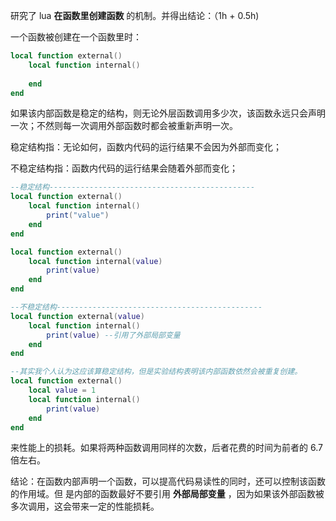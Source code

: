 研究了 lua **在函数里创建函数** 的机制。并得出结论：（1h + 0.5h)

一个函数被创建在一个函数里时：

```lua
local function external()
	local function internal()
        
    end
end
```

如果该内部函数是稳定的结构，则无论外层函数调用多少次，该函数永远只会声明一次；不然则每一次调用外部函数时都会被重新声明一次。

稳定结构指：无论如何，函数内代码的运行结果不会因为外部而变化；

不稳定结构指：函数内代码的运行结果会随着外部而变化；

```lua
--稳定结构----------------------------------------------
local function external()
	local function internal()
    	print("value")
    end
end

local function external()
	local function internal(value)
    	print(value)
    end
end

--不稳定结构----------------------------------------------
local function external(value)
	local function internal()
    	print(value) --引用了外部局部变量
    end
end

--其实我个人认为这应该算稳定结构，但是实验结构表明该内部函数依然会被重复创建。
local function external() 
	local value = 1
    local function internal()
    	print(value)
    end
end
```

来性能上的损耗。如果将两种函数调用同样的次数，后者花费的时间为前者的 6.7 倍左右。

结论：在函数内部声明一个函数，可以提高代码易读性的同时，还可以控制该函数的作用域。但		是内部的函数最好不要引用 **外部局部变量** ，因为如果该外部函数被多次调用，这会带来一定的性能损耗。

